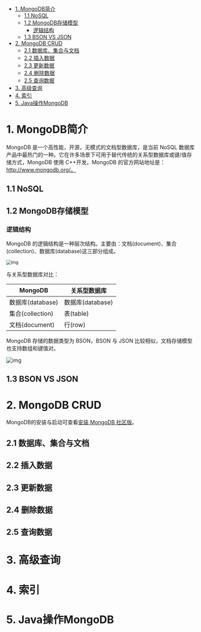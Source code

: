 - [1. MongoDB简介](#1-mongodb简介)
  - [1.1 NoSQL](#11-nosql)
  - [1.2 MongoDB存储模型](#12-mongodb存储模型)
    - [逻辑结构](#逻辑结构)
  - [1.3 BSON VS JSON](#13-bson-vs-json)
- [2. MongoDB CRUD](#2-mongodb-crud)
  - [2.1 数据库、集合与文档](#21-数据库集合与文档)
  - [2.2 插入数据](#22-插入数据)
  - [2.3 更新数据](#23-更新数据)
  - [2.4 删除数据](#24-删除数据)
  - [2.5 查询数据](#25-查询数据)
- [3. 高级查询](#3-高级查询)
- [4. 索引](#4-索引)
- [5. Java操作MongoDB](#5-java操作mongodb)
# 1. MongoDB简介

MongoDB 是一个高性能，开源，无模式的文档型数据库，是当前 NoSQL 数据库产品中最热门的一种。它在许多场景下可用于替代传统的关系型数据库或键/值存储方式，MongoDB 使用 C++开发。MongoDB 的官方网站地址是：http://www.mongodb.org/。

## 1.1 NoSQL



## 1.2 MongoDB存储模型

### 逻辑结构

MongoDB 的逻辑结构是一种层次结构。主要由：文档(document)、集合(collection)、数据库(database)这三部分组成。

<img src="..\..\..\images\MongoDB\逻辑结构.png" alt="img" style="zoom: 80%;" />

与关系型数据库对比：

| MongoDB          | 关系型数据库     |
| ---------------- | ---------------- |
| 数据库(database) | 数据库(database) |
| 集合(collection) | 表(table)        |
| 文档(document)   | 行(row)          |

MongoDB 存储的数据类型为 BSON，BSON 与 JSON 比较相似，文档存储模型也支持数组和键值对。

![img](..\..\..\images\MongoDB\文档.svg)

## 1.3 BSON VS JSON

# 2. MongoDB CRUD

MongoDB的安装与启动可查看[安装 MongoDB 社区版](https://www.docs4dev.com/docs/zh/mongodb/v3.6/reference/administration-install-community.html)。

## 2.1 数据库、集合与文档

## 2.2 插入数据

## 2.3 更新数据

## 2.4 删除数据

## 2.5 查询数据

# 3. 高级查询

# 4. 索引

# 5. Java操作MongoDB